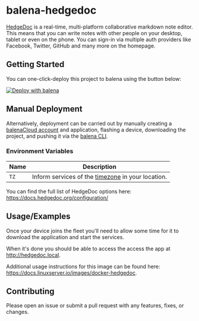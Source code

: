 # balena-hedgedoc

[HedgeDoc](https://hedgedoc.org/) is a real-time, multi-platform collaborative markdown note editor. This means that you can write notes with other people on your desktop, tablet or even on the phone. You can sign-in via multiple auth providers like Facebook, Twitter, GitHub and many more on the homepage.

## Getting Started

You can one-click-deploy this project to balena using the button below:

[![Deploy with balena](https://balena.io/deploy.svg)](https://dashboard.balena-cloud.com/deploy?repoUrl=https://github.com/klutchell/balena-hedgedoc&defaultDeviceType=raspberrypi3)

## Manual Deployment

Alternatively, deployment can be carried out by manually creating a [balenaCloud account](https://dashboard.balena-cloud.com) and application,
flashing a device, downloading the project, and pushing it via the [balena CLI](https://github.com/balena-io/balena-cli).

### Environment Variables

| Name | Description                                                                                                       |
| ---- | ----------------------------------------------------------------------------------------------------------------- |
| `TZ` | Inform services of the [timezone](https://en.wikipedia.org/wiki/List_of_tz_database_time_zones) in your location. |

You can find the full list of HedgeDoc options here: <https://docs.hedgedoc.org/configuration/>

## Usage/Examples

Once your device joins the fleet you'll need to allow some time for it to download the application and start the services.

When it's done you should be able to access the access the app at <http://hedgedoc.local>.

Additional usage instructions for this image can be found here: <https://docs.linuxserver.io/images/docker-hedgedoc>.

## Contributing

Please open an issue or submit a pull request with any features, fixes, or changes.
